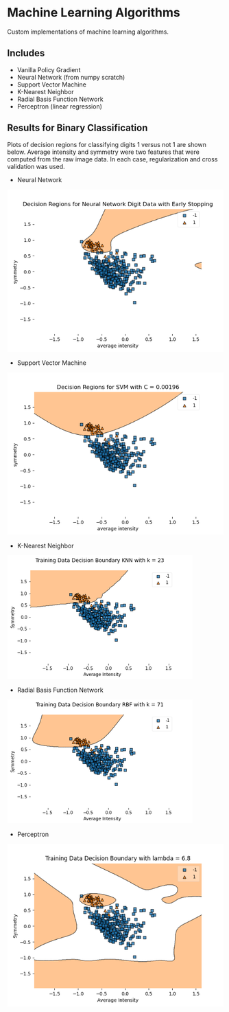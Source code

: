 # Machine Learning Algorithms
Custom implementations of machine learning algorithms.

## Includes
- Vanilla Policy Gradient
- Neural Network (from numpy scratch)
- Support Vector Machine
- K-Nearest Neighbor
- Radial Basis Function Network
- Perceptron (linear regression)


## Results for Binary Classification
Plots of decision regions for classifying digits 1 versus not 1 are shown below. Average intensity and symmetry were two features that were computed from the raw image data. In each case, regularization and cross validation was used.

- Neural Network

![neural network picture](https://github.com/thomashopkins32/MachineLearningAlgorithms/blob/main/images/nn.png)

- Support Vector Machine

![svm](https://github.com/thomashopkins32/MachineLearningAlgorithms/blob/main/images/svm.png)

- K-Nearest Neighbor

![knn](https://github.com/thomashopkins32/MachineLearningAlgorithms/blob/main/images/knn.png)

- Radial Basis Function Network

![rbf](https://github.com/thomashopkins32/MachineLearningAlgorithms/blob/main/images/rbf.png)

- Perceptron

![p](https://github.com/thomashopkins32/MachineLearningAlgorithms/blob/main/images/perceptron.png)

